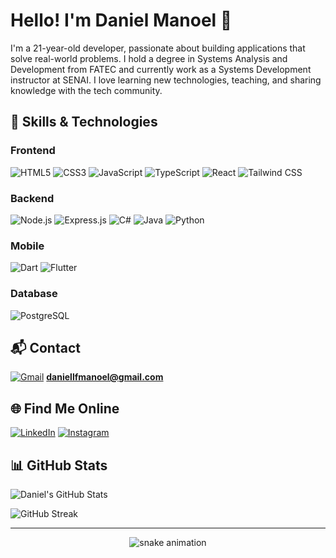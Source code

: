 # Hello! I'm Daniel Manoel 👋

I'm a 21-year-old developer, passionate about building applications that solve real-world problems. I hold a degree in Systems Analysis and Development from FATEC and currently work as a Systems Development instructor at SENAI. I love learning new technologies, teaching, and sharing knowledge with the tech community.

## 🚀 Skills & Technologies

### Frontend
![HTML5](https://img.shields.io/badge/HTML5-E34F26?style=for-the-badge&logo=html5&logoColor=white)
![CSS3](https://img.shields.io/badge/CSS3-1572B6?style=for-the-badge&logo=css3&logoColor=white)
![JavaScript](https://img.shields.io/badge/JavaScript-F7DF1E?style=for-the-badge&logo=javascript&logoColor=black)
![TypeScript](https://img.shields.io/badge/TypeScript-007ACC?style=for-the-badge&logo=typescript&logoColor=white)
![React](https://img.shields.io/badge/React-20232A?style=for-the-badge&logo=react&logoColor=61DAFB)
![Tailwind CSS](https://img.shields.io/badge/Tailwind_CSS-38B2AC?style=for-the-badge&logo=tailwind-css&logoColor=white)

### Backend
![Node.js](https://img.shields.io/badge/Node.js-43853D?style=for-the-badge&logo=node.js&logoColor=white)
![Express.js](https://img.shields.io/badge/Express.js-404D59?style=for-the-badge)
![C#](https://img.shields.io/badge/C%23-239120?style=for-the-badge&logo=c-sharp&logoColor=white)
![Java](https://img.shields.io/badge/Java-ED8B00?style=for-the-badge&logo=openjdk&logoColor=white)
![Python](https://img.shields.io/badge/Python-14354C?style=for-the-badge&logo=python&logoColor=white)

### Mobile
![Dart](https://img.shields.io/badge/Dart-0175C2?style=for-the-badge&logo=dart&logoColor=white)
![Flutter](https://img.shields.io/badge/Flutter-02569B?style=for-the-badge&logo=flutter&logoColor=white)

### Database
![PostgreSQL](https://img.shields.io/badge/PostgreSQL-316192?style=for-the-badge&logo=postgresql&logoColor=white)

## 📬 Contact

[![Gmail](https://img.shields.io/badge/Gmail-D14836?style=for-the-badge&logo=gmail&logoColor=white)](mailto:daniellfmanoel@gmail.com)
**daniellfmanoel@gmail.com**

## 🌐 Find Me Online

[![LinkedIn](https://img.shields.io/badge/LinkedIn-0077B5?style=for-the-badge&logo=linkedin&logoColor=white)](https://www.linkedin.com/in/dannmf/)
[![Instagram](https://img.shields.io/badge/Instagram-E4405F?style=for-the-badge&logo=instagram&logoColor=white)](https://www.instagram.com/dannmf.exe/)

## 📊 GitHub Stats

![Daniel's GitHub Stats](https://github-readme-stats.vercel.app/api?username=dannmf&show_icons=true&theme=radical)

![GitHub Streak](https://github-readme-streak-stats.herokuapp.com?user=dannmf&theme=radical)





---

<!-- Optional: Add animated snake contribution (just for style) -->
<div align="center">
  <img src="https://github.com/danielbped/danielbped/blob/output/github-contribution-grid-snake.svg" alt="snake animation" />
</div>
